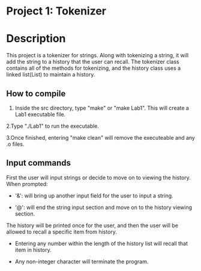 Project 1: Tokenizer
====================
# Description

This project is a tokenizer for strings. Along with tokenizing a string, it
will add the string to a history that the user can recall. The tokenizer class
contains all of the methods for tokenizing, and the history class uses a
linked list(List) to maintain a history.

## How to compile

1. Inside the src directory, type "make" or "make Lab1". This will create a
Lab1 executable file.

2.Type "./Lab1" to run the executable.

3.Once finished, entering "make clean" will remove the executeable and any .o
files.

## Input commands

First the user will input strings or decide to move on to viewing the
history. When prompted:

* '&': will bring up another input field for the user to input a string.

* '@': will end the string input section and move on to the history viewing
  section.

The history will be printed once for the user, and then the user will be
allowed to recall a specific item from history.

* Entering any number within the length of the history list will recall that
 item in history.

* Any non-integer character will terminate the program.


